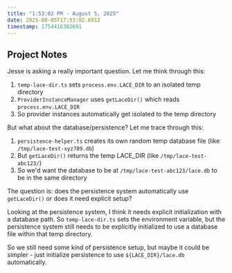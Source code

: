 ```yaml
---
title: "1:53:02 PM - August 5, 2025"
date: 2025-08-05T17:53:02.691Z
timestamp: 1754416382691
---
```


## Project Notes

Jesse is asking a really important question. Let me think through this:

1. `temp-lace-dir.ts` sets `process.env.LACE_DIR` to an isolated temp directory
2. `ProviderInstanceManager` uses `getLaceDir()` which reads `process.env.LACE_DIR`
3. So provider instances automatically get isolated to the temp directory

But what about the database/persistence? Let me trace through this:

1. `persistence-helper.ts` creates its own random temp database file (like `/tmp/lace-test-xyz789.db`)
2. But `getLaceDir()` returns the temp LACE_DIR (like `/tmp/lace-test-abc123/`)
3. So we'd want the database to be at `/tmp/lace-test-abc123/lace.db` to be in the same directory

The question is: does the persistence system automatically use `getLaceDir()` or does it need explicit setup?

Looking at the persistence system, I think it needs explicit initialization with a database path. So `temp-lace-dir.ts` sets the environment variable, but the persistence system still needs to be explicitly initialized to use a database file within that temp directory.

So we still need some kind of persistence setup, but maybe it could be simpler - just initialize persistence to use `${LACE_DIR}/lace.db` automatically.
